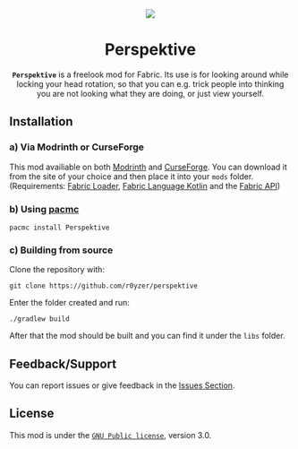 <div align="center">

<img src="https://raw.githubusercontent.com/RaptaG/perspektive/main/src/main/resources/assets/perspektive/icon.png">

# Perspektive

**`Perspektive`** is a freelook mod for Fabric. Its use is for looking around while locking your head rotation, so that you can e.g. trick people into thinking you are not looking what they are doing, or just view yourself.

</div>

## Installation

### a) Via Modrinth or CurseForge

This mod availiable on both [Modrinth](https://modrinth.com/mod/perspektive) and [CurseForge](https://www.curseforge.com/minecraft/mc-mods/perspektive).  You can download it from the site of your choice and then place it into your `mods` folder.<br />(Requirements: [Fabric Loader](https://fabricmc.net/use/installer), [Fabric Language Kotlin](https://modrinth.com/mod/fabric-language-kotlin) and the [Fabric API](https://modrinth.com/mod/fabric-api))

### b) Using [pacmc](https://github.com/jakobkmar/pacmc)

```
pacmc install Perspektive
```

### c) Building from source

Clone the repository with:
```
git clone https://github.com/r0yzer/perspektive
```
Enter the folder created and run:
```
./gradlew build
```
After that the mod should be built and you can find it under the `libs` folder.

## Feedback/Support

You can report issues or give feedback in the [Issues Section](https://github.com/r0yzer/perspektive/issues).

## License

This mod is under the [`GNU Public license`](LICENSE), version 3.0.
